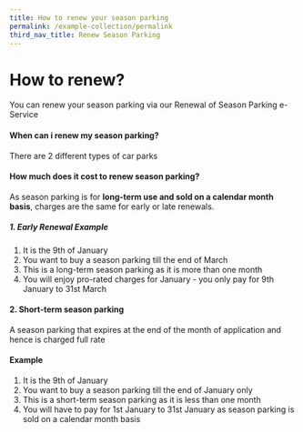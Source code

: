 ```yaml
---
title: How to renew your season parking
permalink: /example-collection/permalink
third_nav_title: Renew Season Parking
---
```

# How to renew?
You can renew your season parking via our Renewal of Season Parking e-Service

#### When can i renew my season parking?
There are 2 different types of car parks

#### How much does it cost to renew season parking?
As season parking is for **long-term use and sold on a calendar month basis**, charges are the same for early or late renewals.
##### 1. Early Renewal Example

1. It is the 9th of January 
2. You want to buy a season parking till the end of March
3. This is a long-term season parking as it is more than one month
4. You will enjoy pro-rated charges for January - you only pay for 9th January to 31st March

#### 2. Short-term season parking 
A season parking that expires at the end of the month of application and hence is charged full rate
#### Example 
1. It is the 9th of January 
2. You want to buy a season parking till the end of January only
3. This is a short-term season parking as it is less than one month
4. You will have to pay for 1st January to 31st January as season parking is sold on a calendar month basis